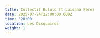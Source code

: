```yaml
---
title: Collectif Bululú ft Luisana Pérez
date: 2025-07-24T22:00:00.000Z
time: '20:00'
location: Les Disquaires
weight: 1
---
```


